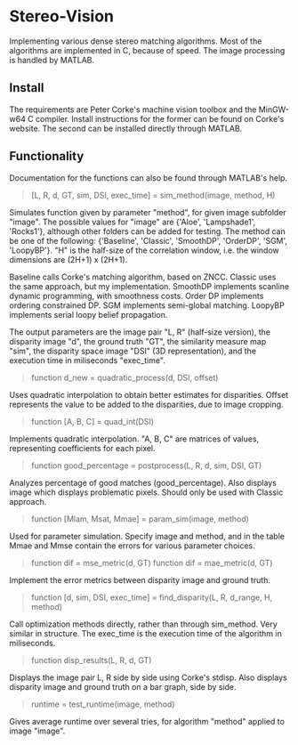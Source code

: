 # Stereo-Vision

Implementing various dense stereo matching algorithms. Most of the algorithms are implemented in C, because of speed. The image processing is handled by MATLAB.

## Install
The requirements are Peter Corke's machine vision toolbox and the MinGW-w64 C compiler. Install instructions for the former can be found on Corke's website. The second can be installed directly through MATLAB.

## Functionality
Documentation for the functions can also be found through MATLAB's help.

>  [L, R, d, GT, sim, DSI, exec_time] = sim_method(image, method, H)

Simulates function given by parameter "method", for given image subfolder "image". The possible values for "image" are {'Aloe', 'Lampshade1', 'Rocks1'}, although other folders can be added for testing. The method can be one of the following: {'Baseline', 'Classic', 'SmoothDP', 'OrderDP', 'SGM', 'LoopyBP'}. "H" is the half-size of the correlation window, i.e. the window dimensions are (2H+1) x (2H+1).

Baseline calls Corke's matching algorithm, based on ZNCC. Classic uses the same approach, but my implementation. SmoothDP implements scanline dynamic programming, with smoothness costs. Order DP implements ordering constrained DP. SGM implements semi-global matching. LoopyBP implements serial loopy belief propagation.

The output parameters are the image pair "L, R" (half-size version), the disparity image "d", the ground truth "GT", the similarity measure map "sim", the disparity space image "DSI" (3D representation), and the execution time in miliseconds "exec_time".

> function d_new = quadratic_process(d, DSI, offset)

Uses quadratic interpolation to obtain better estimates for disparities. Offset represents the value to be added to the disparities, due to image cropping.

> function [A, B, C] = quad_int(DSI)

Implements quadratic interpolation. "A, B, C" are matrices of values, representing coefficients for each pixel.

> function good_percentage = postprocess(L, R, d, sim, DSI, GT)

Analyzes percentage of good matches (good_percentage). Also displays image which displays problematic pixels. Should only be used with Classic approach.

> function [Mlam, Msat, Mmae] = param_sim(image, method)

Used for parameter simulation. Specify image and method, and in the table Mmae and Mmse contain the errors for various parameter choices.

> function dif = mse_metric(d, GT)
> function dif = mae_metric(d, GT)

Implement the error metrics between disparity image and ground truth.

> function [d, sim, DSI, exec_time] = find_disparity(L, R, d_range, H, method)

Call optimization methods directly, rather than through sim_method. Very similar in structure. The exec_time is the execution time of the algorithm in miliseconds.

> function disp_results(L, R, d, GT)

Displays the image pair L, R side by side using Corke's stdisp. Also displays disparity image and ground truth on a bar graph, side by side.

> runtime = test_runtime(image, method)

Gives average runtime over several tries, for algorithm "method" applied to image "image".